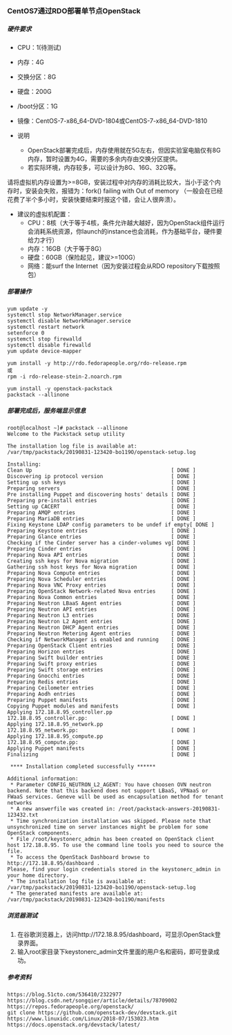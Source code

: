 ### CentOS7通过RDO部署单节点OpenStack ###

##### 硬件要求 

- CPU：1(待测试)
- 内存：4G
- 交换分区：8G
- 硬盘：200G
- /boot分区：1G
- 镜像：CentOS-7-x86_64-DVD-1804或CentOS-7-x86_64-DVD-1810

- 说明
	- OpenStack部署完成后，内存使用就在5G左右，但因实验室电脑仅有8G内存，暂时设置为4G，需要的多余内存由交换分区提供。
	- 若实际环境，内存较多，可以设计为8G、16G、32G等。



请将虚拟机内存设置为>=8GB，安装过程中对内存的消耗比较大，当小于这个内存时，安装会失败，报错为：fork() failing with Out of memory （一般会在已经花费了半个多小时，安装快要结束时报这个错，会让人很奔溃）。 

- 建议的虚拟机配置： 
	- CPU：8核（大于等于4核，条件允许越大越好，因为OpenStack组件运行会消耗系统资源，你launch的instance也会消耗，作为基础平台，硬件要给力才行） 
	- 内存：16GB（大于等于8G） 
	- 硬盘：60GB（保险起见，建议>=100G） 
	- 网络：能surf the Internet（因为安装过程会从RDO repository下载按照包）

##### 部署操作 

	yum update -y
	systemctl stop NetworkManager.service
	systemctl disable NetworkManager.service
	systemctl restart network
	setenforce 0
	systemctl stop firewalld
	systemctl disable firewalld
	yum update device-mapper
	
	yum install -y http://rdo.fedorapeople.org/rdo-release.rpm
	或
	rpm -i rdo-release-stein-2.noarch.rpm
	
	yum install -y openstack-packstack
	packstack --allinone


##### 部署完成后，服务端显示信息 

	root@localhost ~]# packstack --allinone
	Welcome to the Packstack setup utility
	
	The installation log file is available at: /var/tmp/packstack/20190831-123420-bo119O/openstack-setup.log
	
	Installing:
	Clean Up                                             [ DONE ]
	Discovering ip protocol version                      [ DONE ]
	Setting up ssh keys                                  [ DONE ]
	Preparing servers                                    [ DONE ]
	Pre installing Puppet and discovering hosts' details [ DONE ]
	Preparing pre-install entries                        [ DONE ]
	Setting up CACERT                                    [ DONE ]
	Preparing AMQP entries                               [ DONE ]
	Preparing MariaDB entries                            [ DONE ]
	Fixing Keystone LDAP config parameters to be undef if empty[ DONE ]
	Preparing Keystone entries                           [ DONE ]
	Preparing Glance entries                             [ DONE ]
	Checking if the Cinder server has a cinder-volumes vg[ DONE ]
	Preparing Cinder entries                             [ DONE ]
	Preparing Nova API entries                           [ DONE ]
	Creating ssh keys for Nova migration                 [ DONE ]
	Gathering ssh host keys for Nova migration           [ DONE ]
	Preparing Nova Compute entries                       [ DONE ]
	Preparing Nova Scheduler entries                     [ DONE ]
	Preparing Nova VNC Proxy entries                     [ DONE ]
	Preparing OpenStack Network-related Nova entries     [ DONE ]
	Preparing Nova Common entries                        [ DONE ]
	Preparing Neutron LBaaS Agent entries                [ DONE ]
	Preparing Neutron API entries                        [ DONE ]
	Preparing Neutron L3 entries                         [ DONE ]
	Preparing Neutron L2 Agent entries                   [ DONE ]
	Preparing Neutron DHCP Agent entries                 [ DONE ]
	Preparing Neutron Metering Agent entries             [ DONE ]
	Checking if NetworkManager is enabled and running    [ DONE ]
	Preparing OpenStack Client entries                   [ DONE ]
	Preparing Horizon entries                            [ DONE ]
	Preparing Swift builder entries                      [ DONE ]
	Preparing Swift proxy entries                        [ DONE ]
	Preparing Swift storage entries                      [ DONE ]
	Preparing Gnocchi entries                            [ DONE ]
	Preparing Redis entries                              [ DONE ]
	Preparing Ceilometer entries                         [ DONE ]
	Preparing Aodh entries                               [ DONE ]
	Preparing Puppet manifests                           [ DONE ]
	Copying Puppet modules and manifests                 [ DONE ]
	Applying 172.18.8.95_controller.pp
	172.18.8.95_controller.pp:                           [ DONE ]
	Applying 172.18.8.95_network.pp
	172.18.8.95_network.pp:                              [ DONE ]
	Applying 172.18.8.95_compute.pp
	172.18.8.95_compute.pp:                              [ DONE ]
	Applying Puppet manifests                            [ DONE ]
	Finalizing                                           [ DONE ]
	
	 **** Installation completed successfully ******
	
	Additional information:
	 * Parameter CONFIG_NEUTRON_L2_AGENT: You have choosen OVN neutron backend. Note that this backend does not support LBaaS, VPNaaS or FWaaS services. Geneve will be used as encapsulation method for tenant networks
	 * A new answerfile was created in: /root/packstack-answers-20190831-123432.txt
	 * Time synchronization installation was skipped. Please note that unsynchronized time on server instances might be problem for some OpenStack components.
	 * File /root/keystonerc_admin has been created on OpenStack client host 172.18.8.95. To use the command line tools you need to source the file.
	 * To access the OpenStack Dashboard browse to http://172.18.8.95/dashboard .
	Please, find your login credentials stored in the keystonerc_admin in your home directory.
	 * The installation log file is available at: /var/tmp/packstack/20190831-123420-bo119O/openstack-setup.log
	 * The generated manifests are available at: /var/tmp/packstack/20190831-123420-bo119O/manifests

##### 浏览器测试 

1. 在谷歌浏览器上，访问http://172.18.8.95/dashboard，可显示OpenStack登录界面。
2. 输入root家目录下keystonerc_admin文件里面的用户名和密码，即可登录成功。


##### 参考资料

	https://blog.51cto.com/536410/2322977
	https://blog.csdn.net/songqier/article/details/78709002
	https://repos.fedorapeople.org/openstack/
	git clone https://github.com/openstack-dev/devstack.git
	https://www.linuxidc.com/Linux/2018-07/153023.htm
	https://docs.openstack.org/devstack/latest/
